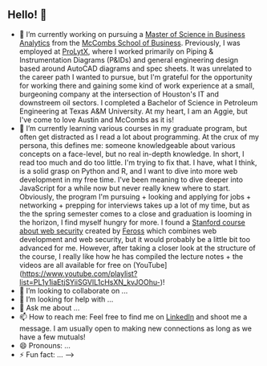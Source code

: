 ## Hello! :wave:


- 🔭 I’m currently working on pursuing a [Master of Science in Business Analytics](https://www.mccombs.utexas.edu/Master-of-Science-in-Business-Analytics) from the [McCombs School of Business](https://www.mccombs.utexas.edu/). Previously, I was employed at [ProLytX](https://www.prolytx.com), where I worked primarily on Piping & Instrumentation Diagrams (P&IDs) and general engineering design based around AutoCAD diagrams and spec sheets. It was unrelated to the career path I wanted to pursue, but I'm grateful for the opportunity for working there and gaining some kind of work experience at a small, burgeoning company at the intersection of Houston's IT and downstreem oil sectors. I completed a Bachelor of Science in Petroleum Engineering at Texas A&M University. At my heart, I am an Aggie, but I've come to love Austin and McCombs as it is!
- 🌱 I’m currently learning various courses in my graduate program, but often get distracted as I read a lot about programming. At the crux of my persona, this defines me: someone knowledgeable about various concepts on a face-level, but no real in-depth knowledge. In short, I read too much and do too little. I'm trying to fix that. I have, what I think, is a solid grasp on Python and R, and I want to dive into more web development in my free time. I've been meaning to dive deeper into JavaScript for a while now but never really knew where to start. Obviously, the program I'm pursuing + looking and applying for jobs + networking + prepping for interviews takes up a lot of my time, but as the the spring semester comes to a close and graduation is looming in the horizon, I find myself hungry for more. I found a [Stanford course about web security](https://web.stanford.edu/class/cs253/) created by [Feross](https://github.com/feross) which combines web development and web security, but it would probably be a little bit too advanced for me. However, after taking a closer look at the structure of the course, I really like how he has compiled the lecture notes + the videos are all available for free on (YouTube](https://www.youtube.com/playlist?list=PL1y1iaEtjSYiiSGVlL1cHsXN_kvJOOhu-)!
- 👯 I’m looking to collaborate on ...
- 🤔 I’m looking for help with ...
- 💬 Ask me about ...
- 📫 How to reach me: Feel free to find me on [LinkedIn](https://www.linkedin.com/in/sujaychebbi/) and shoot me a message. I am usually open to making new connections as long as we have a few mutuals!
- 😄 Pronouns: ...
- ⚡ Fun fact: ...
-->

<!--
sujay-c/sujay-c** is a ✨ _special_ ✨ repository because its `README.md` (this file) appears on your GitHub profile.

Here are some ideas to get you started:
